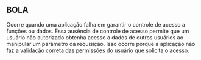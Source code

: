 ## BOLA
Ocorre quando uma aplicação falha em garantir o controle de acesso a funções ou dados. 
Essa ausência de controle de acesso permite que um usuário não autorizado obtenha acesso a dados de outros usuários ao manipular um parâmetro da requisição. 
Isso ocorre porque a aplicação não faz a validação correta das permissões do usuário que solicita o acesso. 
